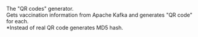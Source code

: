 The "QR codes" generator.  
Gets vaccination information from Apache Kafka and generates "QR code" for each.  
*Instead of real QR code generates MD5 hash. 
